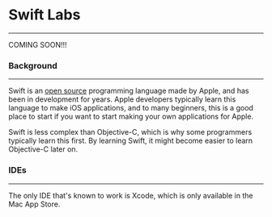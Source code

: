 # Swift Labs
---------------
COMING SOON!!!

### Background 
---------------
Swift is an [open source](https://github.com/apple/swift) programming language made by Apple, and has been in development for years. Apple developers typically learn this language to make iOS applications, and to many beginners, this is a good place to start if you want to start making your own applications for Apple.

Swift is less complex than Objective-C, which is why some programmers typically learn this first. By learning Swift, it might become easier to learn Objective-C later on.

### IDEs
---------------
The only IDE that's known to work is Xcode, which is only available in the Mac App Store.
